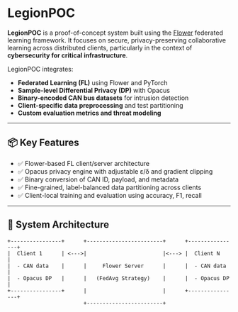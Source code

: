 # LegionPOC

**LegionPOC** is a proof-of-concept system built using the [Flower](https://flower.dev) federated learning framework. It focuses on secure, privacy-preserving collaborative learning across distributed clients, particularly in the context of **cybersecurity for critical infrastructure**.

LegionPOC integrates:
- **Federated Learning (FL)** using Flower and PyTorch
- **Sample-level Differential Privacy (DP)** with Opacus
- **Binary-encoded CAN bus datasets** for intrusion detection
- **Client-specific data preprocessing** and test partitioning
- **Custom evaluation metrics and threat modeling**

---

## 📦 Key Features

- ✅ Flower-based FL client/server architecture
- ✅ Opacus privacy engine with adjustable ε/δ and gradient clipping
- ✅ Binary conversion of CAN ID, payload, and metadata
- ✅ Fine-grained, label-balanced data partitioning across clients
- ✅ Client-local training and evaluation using accuracy, F1, recall

---

## 🧱 System Architecture

```text
+----------------+      +------------------------+      +----------------+
|  Client 1      | <--->|                        |<---> |  Client N      |
|  - CAN data    |      |     Flower Server      |      |  - CAN data    |
|  - Opacus DP   |      |   (FedAvg Strategy)    |      |  - Opacus DP   |
+----------------+      |                        |      +----------------+
                        +------------------------+
